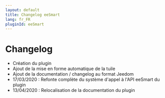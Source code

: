 ```yaml
---
layout: default
title: Changelog eeSmart
lang: fr_FR
pluginId: eeSmart
---
```


Changelog
===

- Création du plugin
- Ajout de la mise en forme automatique de la tuile
- Ajout de la documentation / changelog au format Jeedom
- 17/03/2020 : Refonte complète du système d'appel à l'API eeSmart du plugin
- 13/04/2020 : Relocalisation de la documentation du plugin

